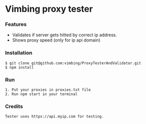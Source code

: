 # Vimbing proxy tester

### Features

- Validates if server gets hitted by correct ip address.
- Shows proxy speed (only for ip api domain)

### Installation

```
$ git clone git@github.com:vimbing/ProxyTesterAndValidator.git
$ npm install
```

### Run

```
1. Put your proxies in proxies.txt file
2. Run npm start in your terminal
```

### Credits

```
Tester uses https://api.myip.com for testing. 
```
